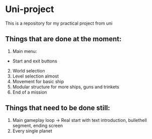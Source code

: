 # Uni-project
This is a repository for my practical project from uni

## Things that are done at the moment:
1. Main menu:
  - Start and exit buttons
2. World selection
3. Level selection almost
4. Movement for basic ship 
5. Modular structure for more ships, guns and trinkets
6. End of a mission


## Things that need to be done still:
1. Main gameplay loop -> Real start with text introduction, bullethell segment, ending screen
2. Every single planet
